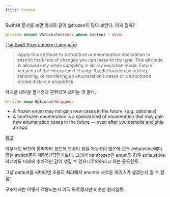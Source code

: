 ```yaml
---
title: frozen
---
```


SwiftUI 문서를 보면 아래와 같이 @frozen이 많이 보인다. 이게 뭘까?

```swift
@frozen struct VStack<Content> where Content : View
```

[The Swift Programming Language](https://docs.swift.org/swift-book/ReferenceManual/Attributes.html)

> Apply this attribute to a structure or enumeration declaration to restrict the kinds of changes you can make to the type. This attribute is allowed only when compiling in library evolution mode. Future versions of the library can’t change the declaration by adding, removing, or reordering an enumeration’s cases or a structure’s stored instance properties.

하지만 대부분 열거형과 관련되어 쓰이는 것 같다.

```swift
@frozen enum Optional<Wrapped>
```

- A frozen enum may not gain new cases in the future. (e.g. optionals)
- A nonfrozen enumeration is a special kind of enumeration that may gain new enumeration cases in the future — even after you compile and ship an app.

[참고](https://useyourloaf.com/blog/swift-5-frozen-enums/)

아무래도 버전이 올라가며 코드에 변경이 생길 가능성이 많은데 모든 exhaustive해야하는 switch문이 제일타격?인가보다. 그래서 nonfrozen인 enum의 경우 exhaustive하더라도 미래에 추가적인 값이 생길 수 있으니주의하라고 하는 용도인듯.

그냥 default를 써버리면 조용히 처리해서 enum에 새로운 케이스가 생겼는지 알 수 없음!

구조체에는 어떻게 적용되는지 아직 모르겠지만 비슷한 원리일듯.
